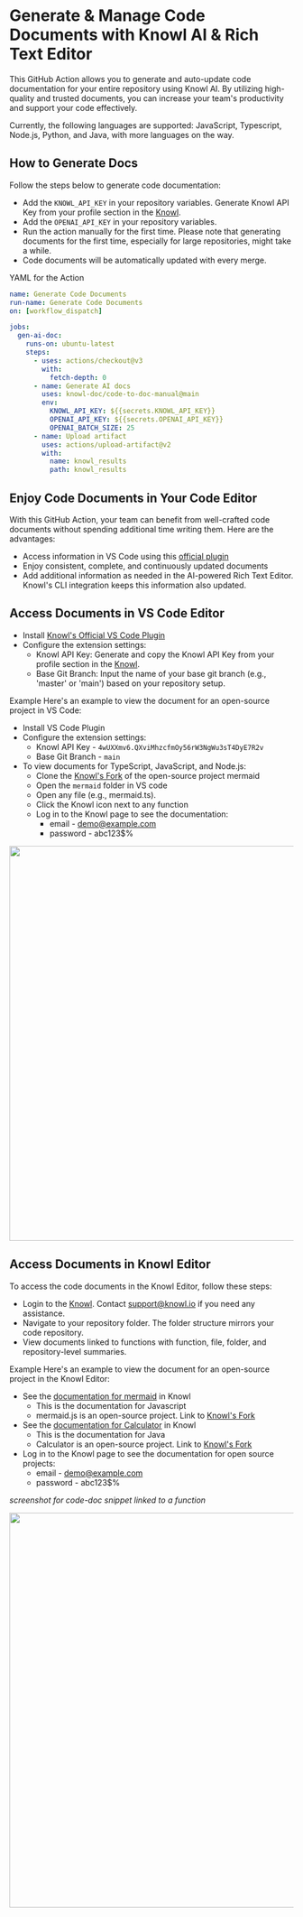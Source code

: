# Generate & Manage Code Documents with Knowl AI & Rich Text Editor
This GitHub Action allows you to generate and auto-update code documentation for your entire repository using Knowl AI. By utilizing high-quality and trusted documents, you can increase your team's productivity and support your code effectively.

Currently, the following languages are supported: JavaScript, Typescript, Node.js, Python, and Java, with more languages on the way.

## How to Generate Docs
Follow the steps below to generate code documentation:
- Add the `KNOWL_API_KEY` in your repository variables. Generate Knowl API Key from your profile section in the [Knowl](https://app.knowl.io).
- Add the `OPENAI_API_KEY` in your repository variables.
- Run the action manually for the first time. Please note that generating documents for the first time, especially for large repositories, might take a while.
- Code documents will be automatically updated with every merge.

YAML for the Action
```yaml
name: Generate Code Documents
run-name: Generate Code Documents
on: [workflow_dispatch]

jobs:
  gen-ai-doc:
    runs-on: ubuntu-latest
    steps:
      - uses: actions/checkout@v3
        with:
          fetch-depth: 0
      - name: Generate AI docs
        uses: knowl-doc/code-to-doc-manual@main
        env:
          KNOWL_API_KEY: ${{secrets.KNOWL_API_KEY}}
          OPENAI_API_KEY: ${{secrets.OPENAI_API_KEY}}
          OPENAI_BATCH_SIZE: 25
      - name: Upload artifact
        uses: actions/upload-artifact@v2
        with:
          name: knowl_results
          path: knowl_results
```
## Enjoy Code Documents in Your Code Editor
With this GitHub Action, your team can benefit from well-crafted code documents without spending additional time writing them. Here are the advantages:

- Access information in VS Code using this [official plugin](https://marketplace.visualstudio.com/items?itemName=knowl.knowl)
- Enjoy consistent, complete, and continuously updated documents
- Add additional information as needed in the AI-powered Rich Text Editor. Knowl's CLI integration keeps this information also updated.

## Access Documents in VS Code Editor

- Install [Knowl's Official VS Code Plugin](https://marketplace.visualstudio.com/items?itemName=knowl.knowl)
- Configure the extension settings:
  - Knowl API Key: Generate and copy the Knowl API Key from your profile section in the [Knowl](https://app.knowl.io).
  - Base Git Branch:  Input the name of your base git branch (e.g., 'master' or 'main') based on your repository setup.

Example 
Here's an example to view the document for an open-source project in VS Code:
- Install VS Code Plugin
- Configure the extension settings:
  - Knowl API Key - `4wUXXmv6.QXviMhzcfmOy56rW3NgWu3sT4DyE7R2v`
  - Base Git Branch - `main`
- To view documents for TypeScript, JavaScript, and Node.js:
  - Clone the [Knowl's Fork](https://github.com/knowl-doc/mermaid) of the open-source project mermaid
  -  Open the `mermaid` folder in VS code
  -  Open any file (e.g., mermaid.ts).
  -  Click the Knowl icon next to any function
  - Log in to the Knowl page to see the documentation:
    - email - demo@example.com
    - password - abc123$%
   
<img src="https://releases.knowl.io/github-action/vs-code-knowl-open.jpg" width="700">

## Access Documents in Knowl Editor
To access the code documents in the Knowl Editor, follow these steps:

- Login to the [Knowl](https://app.knowl.io). Contact support@knowl.io if you need any assistance.
- Navigate to your repository folder. The folder structure mirrors your code repository.
- View documents linked to functions with function, file, folder, and repository-level summaries.

Example 
Here's an example to view the document for an open-source project in the Knowl Editor:

- See the [documentation for mermaid](https://app.knowl.io/k/af8800c3-8ed7-4c10-af62-6e33a054f36d) in Knowl
  - This is the documentation for Javascript
  - mermaid.js is an open-source project. Link to [Knowl's Fork](https://github.com/knowl-doc/mermaid)
- See the [documentation for Calculator](https://app.knowl.io/k/2e7f3bd2-54e7-4cc2-ab11-05534d6165bd) in Knowl
  - This is the documentation for Java
  - Calculator is an open-source project. Link to [Knowl's Fork](https://github.com/knowl-doc/Calculator-1)
-  Log in to the Knowl page to see the documentation for open source projects:
    - email - demo@example.com
    - password - abc123$%

_screenshot for code-doc snippet linked to a function_

<img src="https://releases.knowl.io/github-action/code-doc.jpg" width="700">
